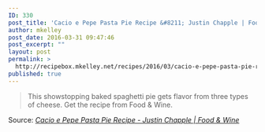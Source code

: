 ```yaml
---
ID: 330
post_title: 'Cacio e Pepe Pasta Pie Recipe &#8211; Justin Chapple | Food &#038; Wine'
author: mkelley
post_date: 2016-03-31 09:47:46
post_excerpt: ""
layout: post
permalink: >
  http://recipebox.mkelley.net/recipes/2016/03/cacio-e-pepe-pasta-pie-recipe-justin-chapple-food-wine/
published: true
---
```

<blockquote>This showstopping baked spaghetti pie gets flavor from three types of cheese. Get the recipe from Food &amp; Wine.</blockquote>
Source: <em><a href="http://www.foodandwine.com/recipes/cacio-e-pepe-pasta-pie">Cacio e Pepe Pasta Pie Recipe - Justin Chapple | Food &amp; Wine</a></em>